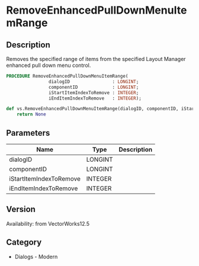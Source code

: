 # RemoveEnhancedPullDownMenuItemRange

## Description
Removes the specified range of items from the specified Layout Manager enhanced pull down menu control.

```pascal
PROCEDURE RemoveEnhancedPullDownMenuItemRange(
				dialogID                : LONGINT;
				componentID             : LONGINT;
				iStartItemIndexToRemove : INTEGER;
				iEndItemIndexToRemove   : INTEGER);
```

```python
def vs.RemoveEnhancedPullDownMenuItemRange(dialogID, componentID, iStartItemIndexToRemove, iEndItemIndexToRemove):
    return None
```

## Parameters
|Name|Type|Description|
|---|---|---|
|dialogID|LONGINT|   |
|componentID|LONGINT|   |
|iStartItemIndexToRemove|INTEGER|   |
|iEndItemIndexToRemove|INTEGER|   |

## Version
Availability: from VectorWorks12.5

## Category
* Dialogs - Modern

